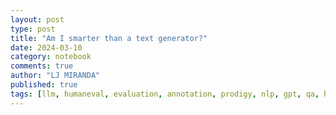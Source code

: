 ```yaml
---
layout: post
type: post
title: "Am I smarter than a text generator?"
date: 2024-03-10
category: notebook
comments: true
author: "LJ MIRANDA"
published: true
tags: [llm, humaneval, evaluation, annotation, prodigy, nlp, gpt, qa, hellaswag, winogrande]
---
```


